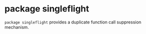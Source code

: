 # package singleflight

`package singleflight` provides a duplicate function call suppression mechanism.
